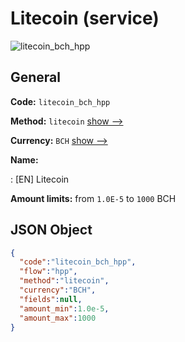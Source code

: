 
# Litecoin (service) 
![litecoin_bch_hpp](https://static.openfintech.io/payment_methods/litecoin_bch_hpp/logo.svg?w=400&c=v0.59.26#w200)  

## General 
 
**Code:** `litecoin_bch_hpp` 
 
**Method:** `litecoin` 
 [show -->](/payment-methods/litecoin/) 
 
**Currency:** `BCH` [show -->](/currencies/BCH/) 
 
**Name:** 
 
:	[EN] Litecoin 
 
**Amount limits:** from `1.0E-5` to `1000` BCH 

## JSON Object 

```json
{
  "code":"litecoin_bch_hpp",
  "flow":"hpp",
  "method":"litecoin",
  "currency":"BCH",
  "fields":null,
  "amount_min":1.0e-5,
  "amount_max":1000
}
```  
